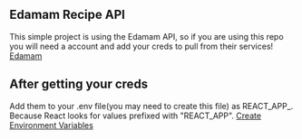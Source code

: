 ## Edamam Recipe API
This simple project is using the Edamam API, so if you are using this repo you will need a account and add your creds to pull from their services! [Edamam](https://www.edamam.com/)

## After getting your creds
Add them to your .env file(you may need to create this file) as REACT_APP_<your variable name here>.  Because React looks for values prefixed with "REACT_APP". [Create Environment Variables](https://facebook.github.io/create-react-app/docs/adding-custom-environment-variables)
